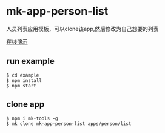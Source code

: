 # mk-app-person-list

人员列表应用模板，可以clone该app,然后修改为自己想要的列表

[在线演示](https://ziaochina.github.io/mk-app-person-list/)

## run example

```
$ cd example
$ npm install
$ npm start
```

## clone app

```
$ npm i mk-tools -g
$ mk clone mk-app-person-list apps/person/list
```
